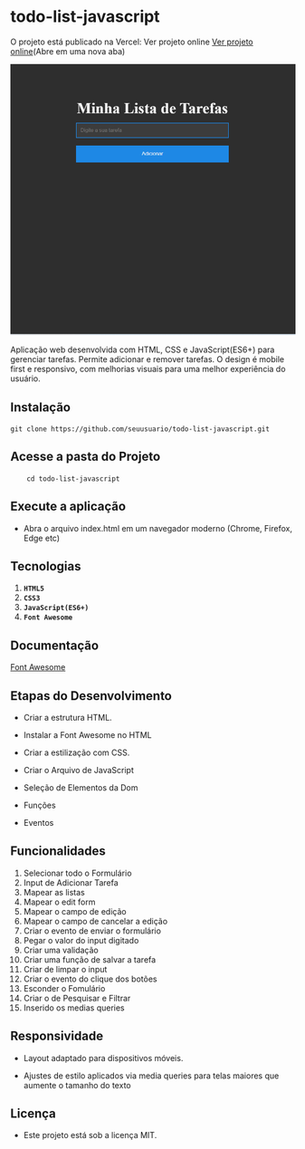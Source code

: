 
# todo-list-javascript

O projeto está publicado na Vercel: Ver projeto online [Ver projeto online](https://todo-list-javascript-rho-seven.vercel.app/)(Abre em uma nova aba)

![Todo List](./img/TodoList.png)

Aplicação web desenvolvida com HTML, CSS e JavaScript(ES6+) para gerenciar tarefas. Permite adicionar e remover tarefas. O design é mobile first e responsivo, com melhorias visuais para uma melhor experiência do usuário.

## Instalação

    git clone https://github.com/seuusuario/todo-list-javascript.git


## Acesse a pasta do Projeto

        cd todo-list-javascript

## Execute a aplicação

- Abra o arquivo index.html em um navegador moderno (Chrome, Firefox, Edge etc) 

## Tecnologias

1. **`HTML5`**
2. **`CSS3`**
3. **`JavaScript(ES6+)`**
4. **`Font Awesome`**

## Documentação
[Font Awesome](https://cdnjs.com/libraries/font-awesome)


## Etapas do Desenvolvimento

- Criar a estrutura HTML.

- Instalar a Font Awesome no HTML

- Criar a  estilização com CSS.

- Criar o Arquivo de JavaScript

- Seleção de Elementos da Dom
- Funções
- Eventos


<!-- - Criar funções JavaScript para manipulação do DOM.

- Adicionar evento de clique no botão para adicionar tarefas (addEventListener).

- Pegar o valor do input, validar com trim() e criar elementos li dinamicamente.

- Criar span com “❌” para deletar tarefas, com evento de clique para remover o li.

- Limpar o input após adicionar uma tarefa. -->


## Funcionalidades

1. Selecionar todo o Formulário
2. Input de Adicionar Tarefa
3. Mapear as listas
4. Mapear o edit form
5. Mapear o campo de edição
6. Mapear o campo de cancelar a edição
7. Criar o evento de enviar o formulário
8. Pegar o valor do input digitado
9. Criar uma validação
10. Criar uma função de salvar a tarefa
11. Criar de limpar o input
12. Criar o evento do clique dos botões 
13. Esconder o Fomulário
14. Criar o de Pesquisar e Filtrar
15. Inserido os medias queries 

<!-- 1. Criar a Função de Adicionar Tarefa
2. Pegar o valor do Input
3. Criar a tag Li do HTML
4. Colocar o valor do Input dentro da Li + o Span com o X
5. Pegar Ul + a Lista e injeta dentro dela a Li
6. Zerar o Input
7. Criar a Função de Deletar a Tarefa
8. Pegar a Li que quero deletar -->

## Responsividade

- Layout adaptado para dispositivos móveis.

- Ajustes de estilo aplicados via media queries para telas maiores que aumente o tamanho do texto


## Licença

- Este projeto está sob a licença MIT.


